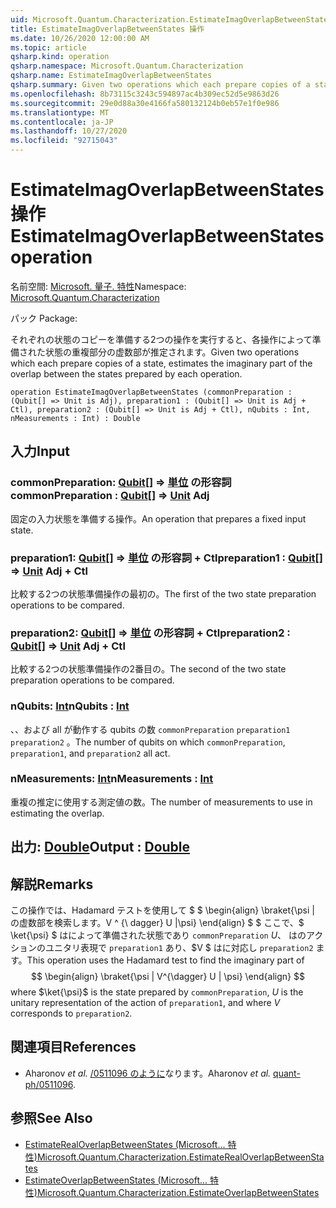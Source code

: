```yaml
---
uid: Microsoft.Quantum.Characterization.EstimateImagOverlapBetweenStates
title: EstimateImagOverlapBetweenStates 操作
ms.date: 10/26/2020 12:00:00 AM
ms.topic: article
qsharp.kind: operation
qsharp.namespace: Microsoft.Quantum.Characterization
qsharp.name: EstimateImagOverlapBetweenStates
qsharp.summary: Given two operations which each prepare copies of a state, estimates the imaginary part of the overlap between the states prepared by each operation.
ms.openlocfilehash: 8b73115c3243c594897ac4b309ec52d5e9863d26
ms.sourcegitcommit: 29e0d88a30e4166fa580132124b0eb57e1f0e986
ms.translationtype: MT
ms.contentlocale: ja-JP
ms.lasthandoff: 10/27/2020
ms.locfileid: "92715043"
---
```

# <a name="estimateimagoverlapbetweenstates-operation"></a><span data-ttu-id="99f7d-102">EstimateImagOverlapBetweenStates 操作</span><span class="sxs-lookup"><span data-stu-id="99f7d-102">EstimateImagOverlapBetweenStates operation</span></span>

<span data-ttu-id="99f7d-103">名前空間: [Microsoft. 量子. 特性](xref:Microsoft.Quantum.Characterization)</span><span class="sxs-lookup"><span data-stu-id="99f7d-103">Namespace: [Microsoft.Quantum.Characterization](xref:Microsoft.Quantum.Characterization)</span></span>

<span data-ttu-id="99f7d-104">パック [](https://nuget.org/packages/)</span><span class="sxs-lookup"><span data-stu-id="99f7d-104">Package: [](https://nuget.org/packages/)</span></span>


<span data-ttu-id="99f7d-105">それぞれの状態のコピーを準備する2つの操作を実行すると、各操作によって準備された状態の重複部分の虚数部が推定されます。</span><span class="sxs-lookup"><span data-stu-id="99f7d-105">Given two operations which each prepare copies of a state, estimates the imaginary part of the overlap between the states prepared by each operation.</span></span>

```qsharp
operation EstimateImagOverlapBetweenStates (commonPreparation : (Qubit[] => Unit is Adj), preparation1 : (Qubit[] => Unit is Adj + Ctl), preparation2 : (Qubit[] => Unit is Adj + Ctl), nQubits : Int, nMeasurements : Int) : Double
```


## <a name="input"></a><span data-ttu-id="99f7d-106">入力</span><span class="sxs-lookup"><span data-stu-id="99f7d-106">Input</span></span>

### <a name="commonpreparation--qubit--unit-adj"></a><span data-ttu-id="99f7d-107">commonPreparation: [Qubit](xref:microsoft.quantum.lang-ref.qubit)[] => [単位](xref:microsoft.quantum.lang-ref.unit) の形容詞</span><span class="sxs-lookup"><span data-stu-id="99f7d-107">commonPreparation : [Qubit](xref:microsoft.quantum.lang-ref.qubit)[] => [Unit](xref:microsoft.quantum.lang-ref.unit) Adj</span></span>

<span data-ttu-id="99f7d-108">固定の入力状態を準備する操作。</span><span class="sxs-lookup"><span data-stu-id="99f7d-108">An operation that prepares a fixed input state.</span></span>


### <a name="preparation1--qubit--unit-adj--ctl"></a><span data-ttu-id="99f7d-109">preparation1: [Qubit](xref:microsoft.quantum.lang-ref.qubit)[] => [単位](xref:microsoft.quantum.lang-ref.unit) の形容詞 + Ctl</span><span class="sxs-lookup"><span data-stu-id="99f7d-109">preparation1 : [Qubit](xref:microsoft.quantum.lang-ref.qubit)[] => [Unit](xref:microsoft.quantum.lang-ref.unit) Adj + Ctl</span></span>

<span data-ttu-id="99f7d-110">比較する2つの状態準備操作の最初の。</span><span class="sxs-lookup"><span data-stu-id="99f7d-110">The first of the two state preparation operations to be compared.</span></span>


### <a name="preparation2--qubit--unit-adj--ctl"></a><span data-ttu-id="99f7d-111">preparation2: [Qubit](xref:microsoft.quantum.lang-ref.qubit)[] => [単位](xref:microsoft.quantum.lang-ref.unit) の形容詞 + Ctl</span><span class="sxs-lookup"><span data-stu-id="99f7d-111">preparation2 : [Qubit](xref:microsoft.quantum.lang-ref.qubit)[] => [Unit](xref:microsoft.quantum.lang-ref.unit) Adj + Ctl</span></span>

<span data-ttu-id="99f7d-112">比較する2つの状態準備操作の2番目の。</span><span class="sxs-lookup"><span data-stu-id="99f7d-112">The second of the two state preparation operations to be compared.</span></span>


### <a name="nqubits--int"></a><span data-ttu-id="99f7d-113">nQubits: [Int](xref:microsoft.quantum.lang-ref.int)</span><span class="sxs-lookup"><span data-stu-id="99f7d-113">nQubits : [Int](xref:microsoft.quantum.lang-ref.int)</span></span>

<span data-ttu-id="99f7d-114">、、および all が動作する qubits の数 `commonPreparation` `preparation1` `preparation2` 。</span><span class="sxs-lookup"><span data-stu-id="99f7d-114">The number of qubits on which `commonPreparation`, `preparation1`, and `preparation2` all act.</span></span>


### <a name="nmeasurements--int"></a><span data-ttu-id="99f7d-115">nMeasurements: [Int](xref:microsoft.quantum.lang-ref.int)</span><span class="sxs-lookup"><span data-stu-id="99f7d-115">nMeasurements : [Int](xref:microsoft.quantum.lang-ref.int)</span></span>

<span data-ttu-id="99f7d-116">重複の推定に使用する測定値の数。</span><span class="sxs-lookup"><span data-stu-id="99f7d-116">The number of measurements to use in estimating the overlap.</span></span>



## <a name="output--double"></a><span data-ttu-id="99f7d-117">出力: [Double](xref:microsoft.quantum.lang-ref.double)</span><span class="sxs-lookup"><span data-stu-id="99f7d-117">Output : [Double](xref:microsoft.quantum.lang-ref.double)</span></span>



## <a name="remarks"></a><span data-ttu-id="99f7d-118">解説</span><span class="sxs-lookup"><span data-stu-id="99f7d-118">Remarks</span></span>

<span data-ttu-id="99f7d-119">この操作では、Hadamard テストを使用して $ $ \begin{align} \braket{\psi | の虚数部を検索します。V ^ {\ dagger} U |\psi} \end{align} $ $ ここで、$ \ket{\psi} $ はによって準備された状態であり `commonPreparation` $U、$ はのアクションのユニタリ表現で `preparation1` あり、$V $ はに対応し `preparation2` ます。</span><span class="sxs-lookup"><span data-stu-id="99f7d-119">This operation uses the Hadamard test to find the imaginary part of $$ \begin{align} \braket{\psi | V^{\dagger} U | \psi} \end{align} $$ where $\ket{\psi}$ is the state prepared by `commonPreparation`, $U$ is the unitary representation of the action of `preparation1`, and where $V$ corresponds to `preparation2`.</span></span>

## <a name="references"></a><span data-ttu-id="99f7d-120">関連項目</span><span class="sxs-lookup"><span data-stu-id="99f7d-120">References</span></span>

- <span data-ttu-id="99f7d-121">Aharonov *et al.* [/0511096 のように](https://arxiv.org/abs/quant-ph/0511096)なります。</span><span class="sxs-lookup"><span data-stu-id="99f7d-121">Aharonov *et al.* [quant-ph/0511096](https://arxiv.org/abs/quant-ph/0511096).</span></span>

## <a name="see-also"></a><span data-ttu-id="99f7d-122">参照</span><span class="sxs-lookup"><span data-stu-id="99f7d-122">See Also</span></span>

- [<span data-ttu-id="99f7d-123">EstimateRealOverlapBetweenStates (Microsoft... 特性)</span><span class="sxs-lookup"><span data-stu-id="99f7d-123">Microsoft.Quantum.Characterization.EstimateRealOverlapBetweenStates</span></span>](xref:Microsoft.Quantum.Characterization.EstimateRealOverlapBetweenStates)
- [<span data-ttu-id="99f7d-124">EstimateOverlapBetweenStates (Microsoft... 特性)</span><span class="sxs-lookup"><span data-stu-id="99f7d-124">Microsoft.Quantum.Characterization.EstimateOverlapBetweenStates</span></span>](xref:Microsoft.Quantum.Characterization.EstimateOverlapBetweenStates)